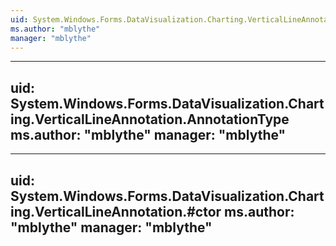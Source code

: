 ```yaml
---
uid: System.Windows.Forms.DataVisualization.Charting.VerticalLineAnnotation
ms.author: "mblythe"
manager: "mblythe"
---
```


---
uid: System.Windows.Forms.DataVisualization.Charting.VerticalLineAnnotation.AnnotationType
ms.author: "mblythe"
manager: "mblythe"
---

---
uid: System.Windows.Forms.DataVisualization.Charting.VerticalLineAnnotation.#ctor
ms.author: "mblythe"
manager: "mblythe"
---
